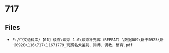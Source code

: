 # 717

## Files

- `F:/中文语料库/【01】读秀\读秀 1.0\读秀补充库（REPEAT）\数据009\新书0925\新书0920\116\717\11671779_玩赏名犬鉴别、饲养、调教、繁育.pdf`
